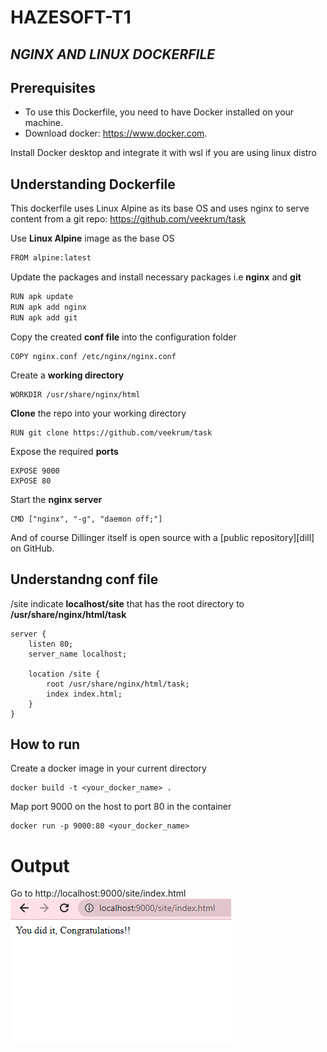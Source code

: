 # HAZESOFT-T1
## _NGINX AND LINUX DOCKERFILE_
## Prerequisites

- To use this Dockerfile, you need to have Docker installed on your machine. 
- Download docker: https://www.docker.com.


Install Docker desktop and integrate it with wsl if you are using linux distro

## Understanding Dockerfile

This dockerfile uses Linux Alpine as its base OS and uses nginx to serve content from a git repo: https://github.com/veekrum/task

Use **Linux Alpine** image as the base OS
```sh
FROM alpine:latest
```

Update the packages and install necessary packages i.e **nginx** and **git**
```sh
RUN apk update 
RUN apk add nginx
RUN apk add git
```

Copy the created **conf file** into the configuration folder
```
COPY nginx.conf /etc/nginx/nginx.conf
```

Create a **working directory**
```
WORKDIR /usr/share/nginx/html
```

**Clone** the repo into your working directory
```
RUN git clone https://github.com/veekrum/task
```

Expose the required **ports**
```
EXPOSE 9000
EXPOSE 80
```

Start the **nginx server**
```
CMD ["nginx", "-g", "daemon off;"]
```
And of course Dillinger itself is open source with a [public repository][dill]
 on GitHub.

## Understandng conf file
/site indicate **localhost/site** that has the root directory to **/usr/share/nginx/html/task**
```
server {
    listen 80;
    server_name localhost;

    location /site {
        root /usr/share/nginx/html/task;
        index index.html;
    }
}
```

## How to run

Create a docker image in your current directory
```
docker build -t <your_docker_name> .
```

Map port 9000 on the host to port 80 in the container
```
docker run -p 9000:80 <your_docker_name>
```

# Output
Go to http://localhost:9000/site/index.html
![Screenshot](image.png)






